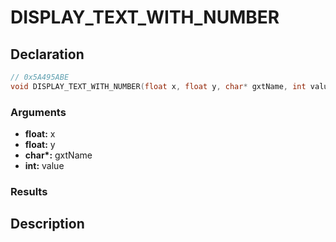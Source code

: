 # DISPLAY_TEXT_WITH_NUMBER

## Declaration
```cpp
// 0x5A495ABE
void DISPLAY_TEXT_WITH_NUMBER(float x, float y, char* gxtName, int value);
```

### Arguments
- **float:** x
- **float:** y
- **char\*:** gxtName
- **int:** value

### Results

## Description
